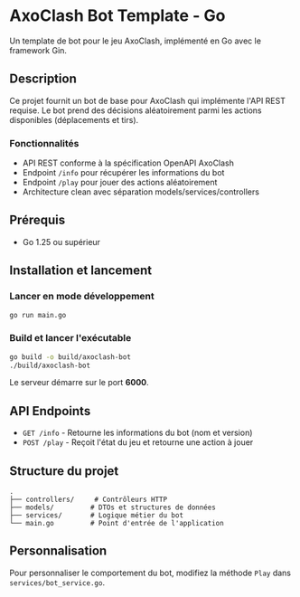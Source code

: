 # AxoClash Bot Template - Go

Un template de bot pour le jeu AxoClash, implémenté en Go avec le framework Gin.

## Description

Ce projet fournit un bot de base pour AxoClash qui implémente l'API REST requise. Le bot prend des décisions aléatoirement parmi les actions disponibles (déplacements et tirs).

### Fonctionnalités

- API REST conforme à la spécification OpenAPI AxoClash
- Endpoint `/info` pour récupérer les informations du bot
- Endpoint `/play` pour jouer des actions aléatoirement
- Architecture clean avec séparation models/services/controllers

## Prérequis

- Go 1.25 ou supérieur

## Installation et lancement

### Lancer en mode développement
```bash
go run main.go
```

### Build et lancer l'exécutable
```bash
go build -o build/axoclash-bot
./build/axoclash-bot
```

Le serveur démarre sur le port **6000**.

## API Endpoints

- `GET /info` - Retourne les informations du bot (nom et version)
- `POST /play` - Reçoit l'état du jeu et retourne une action à jouer

## Structure du projet

```
.
├── controllers/     # Contrôleurs HTTP
├── models/         # DTOs et structures de données  
├── services/       # Logique métier du bot
└── main.go         # Point d'entrée de l'application
```

## Personnalisation

Pour personnaliser le comportement du bot, modifiez la méthode `Play` dans `services/bot_service.go`.